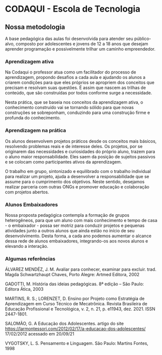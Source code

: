 # CODAQUI - Escola de Tecnologia
## Nossa metodologia

A base pedagógica das aulas foi desenvolvida para atender seu público-alvo, composto por adolescentes e jovens de 12 a 18 anos que desejam aprender programação e possivelmente trilhar um caminho empreendedor.

### Aprendizagem ativa

Na Codaqui o professor atua como um facilitador do processo de aprendizagem, propondo desafios a cada aula e ajudando os alunos a criarem condições para que eles próprios se apropriem dos conceitos que precisam e resolvam suas questões. É assim que nascem as trilhas de conteúdo, que  são construídas por todos conforme surge a necessidade.

Nesta prática, que se baseia nos conceitos da aprendizagem ativa, o conhecimento construído vai se tornando sólido para que novas construções se sobreponham, conduzindo para uma construção firme e profunda do conhecimento.

### Aprendizagem na prática

Os alunos desenvolvem projetos práticos desde os conceitos mais básicos, resolvendo problemas reais e de interesse deles. Os projetos, por se originarem das necessidades e curiosidades do próprio aluno, trazem para o aluno maior responsabilidade. Eles saem da posição de sujeitos passivos e se colocam como participantes ativos da aprendizagem.

O trabalho em grupo, sintonizado e equilibrado com o trabalho individual para realizar um projeto, ajuda a desenvolver a responsabilidade que se assume para o cumprimento dos objetivos. Neste sentido, desejamos realizar parceria com outras ONGs e promover educação e colaboração com projetos abertos.

### Alunos Embaixadores

Nossa proposta pedagógica contempla a formação de grupos heterogêneos, para que um aluno com mais conhecimento e tempo de casa - o embaixador - possa ser motriz para conduzir projetos e pequenas atividades junto a outros alunos que ainda estão no início de seu desenvolvimento. Desta forma, a cada ano podemos aumentar o alcance dessa rede de alunos embaixadores, integrando-os aos novos alunos e elevando a interação.


### Algumas referências

ÁLVAREZ MENDÉZ, J. M. Avaliar para conhecer, examinar para excluir. trad.  Magda Schwartzhaupt Chaves, Porto Alegre: Artmed Editora, 2002

GADOTTI, M. História das ideias pedagógicas. 8ª edição – São Paulo: Editora Ática, 2003

MARTINS, R. S.; LORENZET, D. Ensino por Projeto como Estratégia de Aprendizagem em Curso Técnico de Mecatrônica. Revista Brasileira de Educação Profissional e Tecnológica, v. 2, n. 21, p. e11943, dez. 2021. ISSN 2447-1801.

SALOMÃO, G. A Educação dos Adolescentes. artigo do site  https://larmontessori.com/2012/02/17/a-educacao-dos-adolescentes/  17/02/2012 acessado em 20/09/21

VYGOTSKY, L. S. Pensamento e Linguagem. São Paulo: Martins Fontes, 1998
